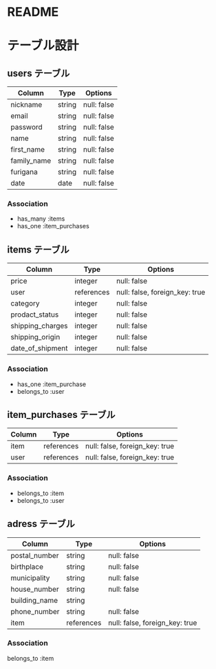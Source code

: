 # README

# テーブル設計

## users テーブル                   

| Column     | Type   | Options     |
| ---------- | ------ | ----------- |
| nickname   | string | null: false |
| email      | string | null: false |
| password   | string | null: false |
| name       | string | null: false |
| first_name | string | null: false |
| family_name| string | null: false |
| furigana   | string | null: false |
| date       | date   | null: false |


### Association

- has_many :items
- has_one  :item_purchases

## items テーブル

| Column          | Type       | Options                       |
| ----------------| ---------- | ------------------------------|
| price           | integer    | null: false                   |
| user            | references | null: false, foreign_key: true|
| category        | integer    | null: false                   |
| prodact_status  | integer    | null: false                   |
| shipping_charges| integer    | null: false                   |
| shipping_origin | integer    | null: false                   |
|date_of_shipment | integer    | null: false                   |


### Association

- has_one    :item_purchase
- belongs_to :user

## item_purchases テーブル

| Column | Type       | Options                       |        
| -------| ---------- | ----------------------------- |
| item   | references | null: false, foreign_key: true|
| user   | references | null: false, foreign_key: true|

### Association

- belongs_to :item
- belongs_to :user

## adress テーブル

| Column        | Type      | Options                       |        
| --------------| ----------| ----------------------------- |
| postal_number | string    | null: false                   |
| birthplace    | string    | null: false                   |
| municipality  | string    | null: false                   |
| house_number  | string    | null: false                   |
|building_name  | string    |                               |
|phone_number   | string    | null: false                   |
| item          |references | null: false, foreign_key: true|

### Association
  belongs_to  :item